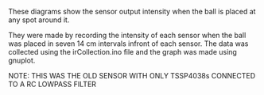 These diagrams show the sensor output intensity when the ball is placed at any spot around it.

They were made by recording the intensity of each sensor when the ball was placed in seven 14 cm intervals infront of each sensor. The data was collected using the irCollection.ino file and the graph was made using gnuplot.





NOTE: THIS WAS THE OLD SENSOR WITH ONLY TSSP4038s CONNECTED TO A RC LOWPASS FILTER
